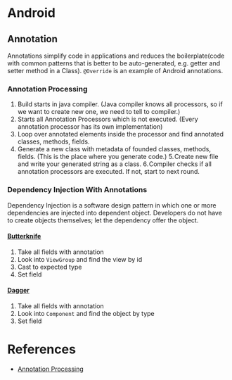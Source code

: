 # Android

## Annotation
Annotations simplify code in applications and reduces the boilerplate(code with common patterns that is better to be auto-generated, e.g. getter and setter method in a Class). `@Override` is an example of Android annotations. 

### Annotation Processing
1. Build starts in java compiler. (Java compiler knows all processors, so if we want to create new one, we need to tell to compiler.)
2. Starts all Annotation Processors which is not executed. (Every annotation processor has its own implementation)
3. Loop over annotated elements inside the processor and find annotated classes, methods, fields.
4. Generate a new class with metadata of founded classes, methods, fields. (This is the place where you generate code.)
5. Create new file and write your generated string as a class.
6. Compiler checks if all annotation processors are executed. If not, start to next round.

### Dependency Injection With Annotations
Dependency Injection is a software design pattern in which one or more dependencies are injected into dependent object. Developers do not have to create objects themselves; let the dependency offer the object.

#### [Butterknife](https://github.com/JakeWharton/butterknife)
1. Take all fields with annotation
2. Look into `ViewGroup` and find the view by id
3. Cast to expected type
4. Set field

#### [Dagger](https://github.com/google/dagger)
1. Take all fields with annotation
2. Look into `Component` and find the object by type
3. Set field

# References
* [Annotation Processing](https://medium.com/@iammert/annotation-processing-dont-repeat-yourself-generate-your-code-8425e60c6657)

